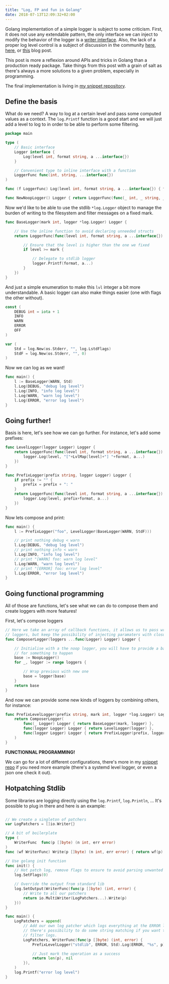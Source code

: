 ```yaml
---
title: "Log, FP and fun in Golang"
date: 2018-07-13T12:09:32+02:00
---
```


Golang implementation of a simple logger is subject to some criticism. First,
it does not use any extendable pattern, the only interface we can inject to
modify the behavior of the logger is a [writer interface](https://golang.org/pkg/log/#New).
Also, the lack of a proper log level control is a subject of discussion in
the community [here](https://twitter.com/bketelsen/status/820768241849077760),
[here](https://groups.google.com/forum/#!topic/golang-dev/F3l9Iz1JX4g), or
[this](https://dave.cheney.net/2015/11/05/lets-talk-about-logging) blog post.

This post is more a reflexion around APIs and tricks in Golang than a production
ready package. Take things from this post with a grain of salt as there's always
a more solutions to a given problem, especially in programming.

The final implementation is living in
[my snippet repository](https://github.com/IxDay/snippets/tree/master/golang/src/logger).

Define the basis
----------------

What do we need? A way to log at a certain level and pass some computed
values as a context. The `log.Printf` function is a good start and we will
just add a level to log to in order to be able to perform some filtering.

```go
package main

type (
	// Basic interface
	Logger interface {
		Log(level int, format string, a ...interface{})
	}

	// Convenient type to inline interface with a function
	LoggerFunc func(int, string, ...interface{})
)

func (f LoggerFunc) Log(level int, format string, a ...interface{}) { f(level, format, a...) }

func NewNoopLogger() Logger { return LoggerFunc(func(_ int, _ string, _ ...interface{}) {}) }
```

Now we'd like to be able to use the stdlib `*log.Logger` object to manage the
burden of writing to the filesystem and filter messages on a fixed mark.

```go
func BaseLogger(mark int, logger *log.Logger) Logger {

	// Use the inline function to avoid declaring unneeded structs
	return LoggerFunc(func(level int, format string, a ...interface{}) {

		// Ensure that the level is higher than the one we fixed
		if level >= mark {

			// Delegate to stdlib logger
			logger.Printf(format, a...)
		}
	})
}
```

And just a simple enumeration to make this `lvl` integer a bit more understandable.
A basic logger can also make things easier (one with flags the other without).

```go
const (
	DEBUG int = iota + 1
	INFO
	WARN
	ERROR
	OFF
)

var (
	Std = log.New(os.Stderr, "", log.LstdFlags)
	StdF = log.New(os.Stderr, "", 0)
)
```

Now we can log as we want!

```go
func main() {
	l := BaseLogger(WARN, Std)
	l.Log(DEBUG, "debug log level")
	l.Log(INFO, "info log level")
	l.Log(WARN, "warn log level")
	l.Log(ERROR, "error log level")
}
```

Going further!
--------------

Basis is here, let's see how we can go further. For instance, let's
add some prefixes:

```go
func LevelLogger(logger Logger) Logger {
	return LoggerFunc(func(level int, format string, a ...interface{}) {
		logger.Log(level, "["+LvlMap[level]+"] "+format, a...)
	})
}

func PrefixLogger(prefix string, logger Logger) Logger {
	if prefix != "" {
		prefix = prefix + ": "
	}
	return LoggerFunc(func(level int, format string, a ...interface{}) {
		logger.Log(level, prefix+format, a...)
	})
}
```

Now lets compose and print:

```go
func main() {
	l := PrefixLogger("foo", LevelLogger(BaseLogger(WARN, StdF)))

	// print nothing debug < warn
	l.Log(DEBUG, "debug log level")
	// print nothing info < warn
	l.Log(INFO, "info log level")
	// print "[WARN] foo: warn log level"
	l.Log(WARN, "warn log level")
	// print "[ERROR] foo: error log level"
	l.Log(ERROR, "error log level")
}
```

Going functional programming
----------------------------

All of those are functions, let's see what we can do to compose them and
create loggers with more features!

First, let's compose loggers

```go
// Here we take an array of callback functions, it allows us to pass wrapped
// loggers, but keep the possibility of injecting paramaters with closures
func ComposerLogger(loggers ...func(Logger) Logger) Logger {

	// Initialise with a the noop logger, you will have to provide a base logger
	// for something to happen
	base := NoopLogger()
	for _, logger := range loggers {

		// Wrap previous with new one
		base = logger(base)
	}
	return base
}
```

And now we can provide some new kinds of loggers by combining others, for instance:

```go
func PrefixLevelLogger(prefix string, mark int, logger *log.Logger) Logger {
	return ComposerLogger(
		func(_ Logger) Logger { return BaseLogger(mark, logger) },
		func(logger Logger) Logger { return LevelLogger(logger) },
		func(logger Logger) Logger { return PrefixLogger(prefix, logger) },
	)
}
```

__FUNCTIONNAL PROGRAMMING!__

We can go for a lot of different configurations, there's more in my
[snippet repo](https://github.com/IxDay/snippets/tree/master/golang/src/logger) if you need more example (there's a systemd level logger, or even a json one check it out).

Hotpatching Stdlib
------------------

Some libraries are logging directly using the `log.Printf`, `log.Println`, ...
It's possible to plug in there and here is an example:

```go

// We create a singleton of patchers
var LogPatchers = []io.Writer{}

// A bit of boilerplate
type (
	WriterFunc  func(p []byte) (n int, err error)
)
func (wf WriterFunc) Write(p []byte) (n int, err error) { return wf(p) }

// Use golang init function
func init() {
	// Hot patch log, remove flags to ensure to avoid parsing unwanted strings
	log.SetFlags(0)

	// Override the output from standard lib
	log.SetOutput(WriterFunc(func(p []byte) (int, error) {
		// Write to all our patchers
		return io.MultiWriter(LogPatchers...).Write(p)
	}))
}

func main() {
	LogPatchers = append(
		// Add our own log patcher which logs everything at the ERROR level
		// there's possibility to do some string matching if you want to
		// filter logs.
		LogPatchers, WriterFunc(func(p []byte) (int, error) {
			PrefixLevelLogger("stdlib", ERROR, Std).Log(ERROR, "%s", p)

			// Just mark the operation as a success
			return len(p), nil
		}),
	)
	log.Printf("error log level")
}
```
